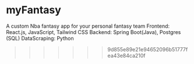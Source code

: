 # myFantasy
A custom Nba fantasy app for your personal fantasy team
Frontend: React.js, JavaScript, Tailwind CSS
Backend: Spring Boot(Java), Postgres (SQL)
DataScraping: Python
>>>>>>> 9d855e89e21e94652096b51777fea43e84ca210f
